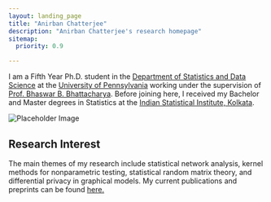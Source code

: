 ```yaml
---
layout: landing_page
title: "Anirban Chatterjee"
description: "Anirban Chatterjee's research homepage"
sitemap:
  priority: 0.9

---
```

<div class="landing-page-wrapper">
      <div class="top-content">
          <div class="landing-page-content">
            <p>
              I am a Fifth Year Ph.D. student in the <a href="https://statistics.wharton.upenn.edu/" target="_blank">Department of Statistics and Data Science</a> at the <a href="https://www.upenn.edu/" target="_blank">University of Pennsylvania</a> working under the supervision of <a href="http://www-stat.wharton.upenn.edu/~bhaswar/" target="_blank">Prof. Bhaswar B. Bhattacharya</a>. Before joining here, I received my Bachelor and Master degrees in Statistics at the <a href="https://www.isical.ac.in/" target="_blank">Indian Statistical Institute, Kolkata</a>.
            </p>
          </div>
          <div class="landing-page-image">
              <img src="avatar.jpg" alt="Placeholder Image">
          </div>
      </div>
      <div class="bottom-content">
        <h2>Research Interest</h2>
          <p>
            The main themes of my research include statistical network analysis, kernel methods for nonparametric testing, statistical random matrix theory, and differential privacy in graphical models. My current publications and preprints can be found <a href="https://anirbanc96.github.io/main/research/" target="_blank">here.</a>
        </p>
      </div>
  </div>




                                     
